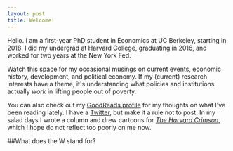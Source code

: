 ```yaml
---
layout: post
title: Welcome!
---
```


Hello. I am a first-year PhD student in Economics at UC Berkeley, starting in 2018. I did my undergrad at Harvard College, graduating in 2016, and worked for two years at the New York Fed.

Watch this space for my occasional musings on current events, economic history, development, and political economy. If my (current) research interests have a theme, it's understanding what policies and institutions actually _work_ in lifting people out of poverty.

You can also check out my [GoodReads profile](https://www.goodreads.com/user/show/5661522-oliver-kim) for my thoughts on what I've been reading lately. I have a [Twitter](http://www.twitter.com/https://twitter.com/oliverwkim), but make it a rule not to post. In my salad days I wrote a column and drew cartoons for [_The Harvard Crimson_](https://www.thecrimson.com/writer/1209815/Oliver_W._Kim/), which I hope do not reflect too poorly on me now.

##What does the W stand for?